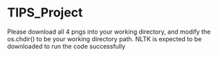 # TIPS_Project
Please download all 4 pngs into your working directory, and modify the os.chdir()  to be your working directory path.
NLTK is expected to be downloaded to run the code successfully

